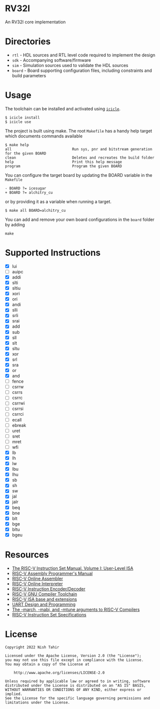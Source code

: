 # RV32I
An RV32I core implementation

# Directories

* `rtl` - HDL sources and RTL level code required to implement the design
* `sdk` - Accompanying software/firmware
* `sim` - Simulation sources used to validate the HDL sources
* `board` - Board supporting configuration files, including constraints and build parameters

# Usage

The toolchain can be installed and activated using [`icicle`](https://github.com/nishtahir/icicle).

```
$ icicle install
$ icicle use
```

The project is built using make. The root `Makefile` has a handy help target which documents commands available

```
$ make help
all                            Run sys, pnr and bitstream generation for the given BOARD
clean                          Deletes and recreates the build folder
help                           Print this help message
program                        Program the given BOARD
```

You can configure the target board by updating the BOARD variable in the `Makefile` 

```
- BOARD ?= icesugar
+ BOARD ?= alchitry_cu
```

or by providing it as a variable when running a target.

```
$ make all BOARD=alchitry_cu 
```

You can add and remove your own board configurations in the `board` folder by adding 

```
make 
```

# Supported Instructions

- [x] lui 
- [ ] auipc 
- [x] addi 
- [x] slti 
- [x] sltiu 
- [x] xori 
- [x] ori 
- [x] andi 
- [x] slli 
- [x] srli 
- [x] srai 
- [x] add 
- [x] sub 
- [x] sll 
- [x] slt 
- [x] sltu 
- [x] xor 
- [x] srl 
- [x] sra 
- [x] or 
- [x] and 
- [ ] fence 
- [ ] csrrw 
- [ ] csrrs 
- [ ] csrrc 
- [ ] csrrwi 
- [ ] csrrsi 
- [ ] csrrci 
- [ ] ecall 
- [ ] ebreak 
- [ ] uret 
- [ ] sret 
- [ ] mret 
- [ ] wfi 
- [x] lb 
- [x] lh 
- [x] lw 
- [x] lbu 
- [x] lhu 
- [x] sb 
- [x] sh 
- [x] sw 
- [x] jal 
- [x] jalr 
- [x] beq 
- [x] bne 
- [x] blt 
- [x] bge 
- [x] bltu 
- [x] bgeu 

# Resources

* [The RISC-V Instruction Set Manual. Volume I: User-Level ISA](https://riscv.org/wp-content/uploads/2017/05/riscv-spec-v2.2.pdf)
* [RISC-V Assembly Programmer's Manual](https://github.com/riscv-non-isa/riscv-asm-manual/blob/master/riscv-asm.md)
* [RISC-V Online Assembler](https://riscvasm.lucasteske.dev/#)
* [RISC-V Online Interpreter](https://www.cs.cornell.edu/courses/cs3410/2019sp/riscv/interpreter/)
* [RISC-V Instruction Encoder/Decoder](https://luplab.gitlab.io/rvcodecjs/)
* [RISC-V GNU Compiler Toolchain](https://github.com/riscv-collab/riscv-gnu-toolchain)
* [RISC-V ISA base and extensions](https://en.wikipedia.org/wiki/RISC-V#ISA_base_and_extensions)
* [UART Design and Programming](https://babbage.cs.qc.cuny.edu/courses/cs343/2003_02/UART.html)
* [The -march, -mabi, and -mtune arguments to RISC-V Compilers](https://www.sifive.com/blog/all-aboard-part-1-compiler-args)
* [RISC-V Instruction Set Specifications](https://msyksphinz-self.github.io/riscv-isadoc/html/index.html)

# License
```
Copyright 2022 Nish Tahir

Licensed under the Apache License, Version 2.0 (the "License");
you may not use this file except in compliance with the License.
You may obtain a copy of the License at

    http://www.apache.org/licenses/LICENSE-2.0

Unless required by applicable law or agreed to in writing, software
distributed under the License is distributed on an "AS IS" BASIS,
WITHOUT WARRANTIES OR CONDITIONS OF ANY KIND, either express or implied.
See the License for the specific language governing permissions and
limitations under the License.
```